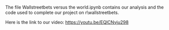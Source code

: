 The file Wallstreetbets versus the world.ipynb contains our analysis and the code used to complete our project on r\wallstreetbets. 

Here is the link to our video: https://youtu.be/EQlCNvju298

